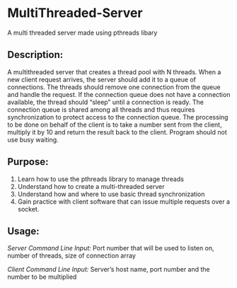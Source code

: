 # MultiThreaded-Server
A multi threaded server made using pthreads libary 

## Description:
A multithreaded server that creates a thread pool with N threads.
When a new client request arrives, the server should add it to a queue of connections.
The threads should remove one connection from the queue and handle the request. If the
connection queue does not have a connection available, the thread should “sleep” until a
connection is ready. The connection queue is shared among all threads and thus requires
synchronization to protect access to the connection queue.
The processing to be done on behalf of the client is to take a number sent from the client,
multiply it by 10 and return the result back to the client.
Program should not use busy waiting.

## Purpose:
1. Learn how to use the pthreads library to manage threads 
2. Understand how to create a multi-threaded server 
3. Understand how and where to use basic thread synchronization 
4. Gain practice with client software that can issue multiple requests over a socket.

## Usage:
*Server Command Line Input:* Port number that will be used to listen on, number of
threads, size of connection array

*Client Command Line Input:* Server’s host name, port number and the number to be
multiplied


